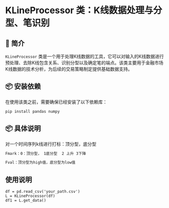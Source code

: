 # KLineProcessor 类：K线数据处理与分型、笔识别

## 🌟 简介
`KLineProcessor` 类是一个用于处理K线数据的工具，它可以对输入的K线数据进行预处理、去除K线包含关系、识别分型以及确定笔的端点。该类主要用于金融市场K线数据的技术分析，为后续的交易策略制定提供基础数据支持。

## 📦 安装依赖
在使用该类之前，需要确保已经安装了以下依赖库：
```bash
pip install pandas numpy
```

## 📦 具体说明

对一个时间序列k线进行打标：顶分型，底分型

```bash
Fmark：0：顶分型， 1底分型  2 上升 3下降

Fval：顶分型为high值，底分型为low值
```
## 使用说明
```
df = pd.read_csv('your_path.csv')
L = KLineProcessor(df)
df1 = L.get_data()
```